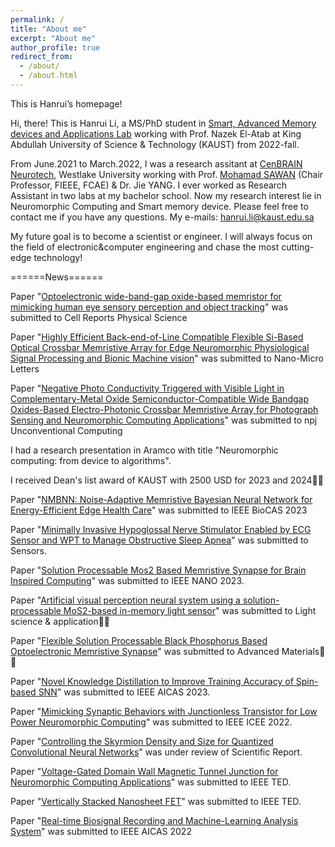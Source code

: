 ```yaml
---
permalink: /
title: "About me"
excerpt: "About me"
author_profile: true
redirect_from: 
  - /about/
  - /about.html
---
```

This is Hanrui’s homepage!

Hi, there! This is Hanrui Li, a MS/PhD student in [Smart, Advanced Memory devices and Applications Lab](https://cemse.kaust.edu.sa/sama) working with Prof. Nazek El-Atab at King Abdullah University of Science & Technology (KAUST) from 2022-fall.

From June.2021 to March.2022, I was a research assitant at [CenBRAIN Neurotech](https://cenbrain.westlake.edu.cn/), Westlake University working with Prof. [Mohamad SAWAN](http://www.mohamadsawan.org) (Chair Professor, FIEEE, FCAE) & Dr. Jie YANG. I ever worked as Research Assistant in two labs at my bachelor school. Now my research interest lie in Neuromorphic Computing and Smart memory device. Please feel free to contact me if you have any questions. My e-mails: [hanrui.li@kaust.edu.sa](hanrui.li@kaust.edu.sa)

My future goal is to become a scientist or engineer. I will always focus on the field of electronic&computer engineering and chase the most cutting-edge technology!

<!-- I am also a part-time trader and deep value investor in the secondary market. Welcome to discuss anything about finance, portfolio management, and investment with me. Together in knowledge, together in growth! -->



======News======

Paper "[Optoelectronic wide-band-gap oxide-based memristor for mimicking human eye sensory perception and object tracking](https://www.cell.com/cell-reports-physical-science/fulltext/S2666-3864(24)00429-6)" was submitted to Cell Reports Physical Science

Paper "[Highly Efficient Back-end-of-Line Compatible Flexible Si-Based Optical Crossbar Memristive Array for Edge Neuromorphic Physiological Signal Processing and Bionic Machine vision](https://link.springer.com/article/10.1007/s40820-024-01456-8)" was submitted to Nano-Micro Letters

Paper "[Negative Photo Conductivity Triggered with Visible Light in Complementary-Metal Oxide Semiconductor-Compatible Wide Bandgap Oxides-Based Electro-Photonic Crossbar Memristive Array for Photograph Sensing and Neuromorphic Computing Applications](https://www.nature.com/articles/s44335-024-00001-5)" was submitted to npj Unconventional Computing

I had a research presentation in Aramco with title "Neuromorphic computing: from device to algorithms".

I received Dean's list award of KAUST with 2500 USD for 2023 and 2024🎉🎉

Paper "[NMBNN: Noise-Adaptive Memristive Bayesian
Neural Network for Energy-Efficient Edge Health
Care](https://ieeexplore.ieee.org/abstract/document/10388528)" was submitted to IEEE BioCAS 2023

Paper "[Minimally Invasive Hypoglossal Nerve Stimulator Enabled by ECG Sensor and WPT to Manage Obstructive Sleep Apnea](https://www.mdpi.com/1424-8220/23/21/8882)" was submitted to Sensors.

Paper "[Solution Processable Mos2 Based Memristive Synapse for Brain Inspired Computing](https://ieeexplore.ieee.org/abstract/document/10231292)" was submitted to IEEE NANO 2023.

Paper "[Artificial visual perception neural system using a solution-processable MoS2-based in-memory light sensor](https://www.nature.com/articles/s41377-023-01166-7)" was submitted to Light science & application🎉🎉

Paper "[Flexible Solution Processable Black Phosphorus Based Optoelectronic Memristive Synapse](https://onlinelibrary.wiley.com/doi/abs/10.1002/adma.202300446)" was submitted to Advanced Materials🎉🎉

Paper "[Novel Knowledge Distillation to Improve Training Accuracy of Spin-based SNN](https://ieeexplore.ieee.org/abstract/document/10168575/)" was submitted to IEEE AICAS 2023.

Paper "[Mimicking Synaptic Behaviors with Junctionless Transistor for Low Power Neuromorphic Computing](https://ieeexplore.ieee.org/abstract/document/10118253)" was submitted to IEEE ICEE 2022.

Paper "[Controlling the Skyrmion Density and Size for Quantized Convolutional Neural Networks](https://arxiv.org/abs/2302.01390)" was under review of Scientific Report.

Paper "[Voltage-Gated Domain Wall Magnetic Tunnel Junction for Neuromorphic Computing Applications](https://ieeexplore.ieee.org/abstract/document/10299545)" was submitted to IEEE TED.

Paper "[Vertically Stacked Nanosheet FET](https://ieeexplore.ieee.org/abstract/document/10015665)" was submitted to IEEE TED.

Paper "[Real-time Biosignal Recording and Machine-Learning Analysis System](https://ieeexplore.ieee.org/abstract/document/9869982)" was submitted to IEEE AICAS 2022

<script type="text/javascript" src="//rf.revolvermaps.com/0/0/4.js?i=5mvom6ggcrm&amp;m=0&amp;h=128&amp;c=ff0000&amp;r=0" async="async"></script>
<!-- This is the front page of a website that is powered by the [academicpages template](https://github.com/academicpages/academicpages.github.io) and hosted on GitHub pages. [GitHub pages](https://pages.github.com) is a free service in which websites are built and hosted from code and data stored in a GitHub repository, automatically updating when a new commit is made to the respository. This template was forked from the [Minimal Mistakes Jekyll Theme](https://mmistakes.github.io/minimal-mistakes/) created by Michael Rose, and then extended to support the kinds of content that academics have: publications, talks, teaching, a portfolio, blog posts, and a dynamically-generated CV. You can fork [this repository](https://github.com/academicpages/academicpages.github.io) right now, modify the configuration and markdown files, add your own PDFs and other content, and have your own site for free, with no ads! An older version of this template powers my own personal website at [stuartgeiger.com](http://stuartgeiger.com), which uses [this Github repository](https://github.com/staeiou/staeiou.github.io).

A data-driven personal website
======
Like many other Jekyll-based GitHub Pages templates, academicpages makes you separate the website's content from its form. The content & metadata of your website are in structured markdown files, while various other files constitute the theme, specifying how to transform that content & metadata into HTML pages. You keep these various markdown (.md), YAML (.yml), HTML, and CSS files in a public GitHub repository. Each time you commit and push an update to the repository, the [GitHub pages](https://pages.github.com/) service creates static HTML pages based on these files, which are hosted on GitHub's servers free of charge.

Many of the features of dynamic content management systems (like Wordpress) can be achieved in this fashion, using a fraction of the computational resources and with far less vulnerability to hacking and DDoSing. You can also modify the theme to your heart's content without touching the content of your site. If you get to a point where you've broken something in Jekyll/HTML/CSS beyond repair, your markdown files describing your talks, publications, etc. are safe. You can rollback the changes or even delete the repository and start over -- just be sure to save the markdown files! Finally, you can also write scripts that process the structured data on the site, such as [this one](https://github.com/academicpages/academicpages.github.io/blob/master/talkmap.ipynb) that analyzes metadata in pages about talks to display [a map of every location you've given a talk](https://academicpages.github.io/talkmap.html).

Getting started
======
1. Register a GitHub account if you don't have one and confirm your e-mail (required!)
1. Fork [this repository](https://github.com/academicpages/academicpages.github.io) by clicking the "fork" button in the top right. 
1. Go to the repository's settings (rightmost item in the tabs that start with "Code", should be below "Unwatch"). Rename the repository "[your GitHub username].github.io", which will also be your website's URL.
1. Set site-wide configuration and create content & metadata (see below -- also see [this set of diffs](http://archive.is/3TPas) showing what files were changed to set up [an example site](https://getorg-testacct.github.io) for a user with the username "getorg-testacct")
1. Upload any files (like PDFs, .zip files, etc.) to the files/ directory. They will appear at https://[your GitHub username].github.io/files/example.pdf.  
1. Check status by going to the repository settings, in the "GitHub pages" section

Site-wide configuration
------
The main configuration file for the site is in the base directory in [_config.yml](https://github.com/academicpages/academicpages.github.io/blob/master/_config.yml), which defines the content in the sidebars and other site-wide features. You will need to replace the default variables with ones about yourself and your site's github repository. The configuration file for the top menu is in [_data/navigation.yml](https://github.com/academicpages/academicpages.github.io/blob/master/_data/navigation.yml). For example, if you don't have a portfolio or blog posts, you can remove those items from that navigation.yml file to remove them from the header. 

Create content & metadata
------
For site content, there is one markdown file for each type of content, which are stored in directories like _publications, _talks, _posts, _teaching, or _pages. For example, each talk is a markdown file in the [_talks directory](https://github.com/academicpages/academicpages.github.io/tree/master/_talks). At the top of each markdown file is structured data in YAML about the talk, which the theme will parse to do lots of cool stuff. The same structured data about a talk is used to generate the list of talks on the [Talks page](https://academicpages.github.io/talks), each [individual page](https://academicpages.github.io/talks/2012-03-01-talk-1) for specific talks, the talks section for the [CV page](https://academicpages.github.io/cv), and the [map of places you've given a talk](https://academicpages.github.io/talkmap.html) (if you run this [python file](https://github.com/academicpages/academicpages.github.io/blob/master/talkmap.py) or [Jupyter notebook](https://github.com/academicpages/academicpages.github.io/blob/master/talkmap.ipynb), which creates the HTML for the map based on the contents of the _talks directory).

**Markdown generator**

I have also created [a set of Jupyter notebooks](https://github.com/academicpages/academicpages.github.io/tree/master/markdown_generator
) that converts a CSV containing structured data about talks or presentations into individual markdown files that will be properly formatted for the academicpages template. The sample CSVs in that directory are the ones I used to create my own personal website at stuartgeiger.com. My usual workflow is that I keep a spreadsheet of my publications and talks, then run the code in these notebooks to generate the markdown files, then commit and push them to the GitHub repository.

How to edit your site's GitHub repository
------
Many people use a git client to create files on their local computer and then push them to GitHub's servers. If you are not familiar with git, you can directly edit these configuration and markdown files directly in the github.com interface. Navigate to a file (like [this one](https://github.com/academicpages/academicpages.github.io/blob/master/_talks/2012-03-01-talk-1.md) and click the pencil icon in the top right of the content preview (to the right of the "Raw | Blame | History" buttons). You can delete a file by clicking the trashcan icon to the right of the pencil icon. You can also create new files or upload files by navigating to a directory and clicking the "Create new file" or "Upload files" buttons. 

Example: editing a markdown file for a talk
![Editing a markdown file for a talk](/images/editing-talk.png)

For more info
------
More info about configuring academicpages can be found in [the guide](https://academicpages.github.io/markdown/). The [guides for the Minimal Mistakes theme](https://mmistakes.github.io/minimal-mistakes/docs/configuration/) (which this theme was forked from) might also be helpful. -->

